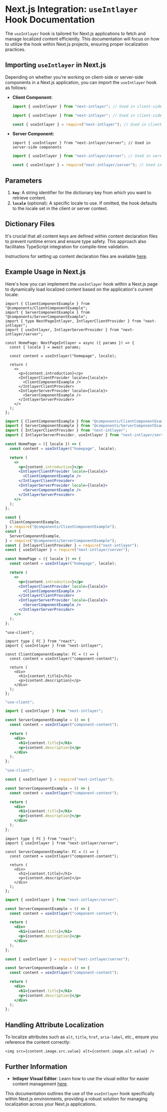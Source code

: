 # Next.js Integration: `useIntlayer` Hook Documentation

The `useIntlayer` hook is tailored for Next.js applications to fetch and manage localized content efficiently. This documentation will focus on how to utilize the hook within Next.js projects, ensuring proper localization practices.

## Importing `useIntlayer` in Next.js

Depending on whether you're working on client-side or server-side components in a Next.js application, you can import the `useIntlayer` hook as follows:

- **Client Component:**

  ```typescript codeFormat="typescript"
  import { useIntlayer } from "next-intlayer"; // Used in client-side components
  ```

  ```javascript codeFormat="esm"
  import { useIntlayer } from "next-intlayer"; // Used in client-side components
  ```

  ```javascript codeFormat="commonjs"
  const { useIntlayer } = require("next-intlayer"); // Used in client-side components
  ```

- **Server Component:**

  ```tsx codeFormat="typescript"
  import { useIntlayer } from "next-intlayer/server"; // Used in server-side components
  ```

  ```javascript codeFormat="esm"
  import { useIntlayer } from "next-intlayer/server"; // Used in server-side components
  ```

  ```javascript codeFormat="commonjs"
  const { useIntlayer } = require("next-intlayer/server"); // Used in server-side components
  ```

## Parameters

1. **`key`**: A string identifier for the dictionary key from which you want to retrieve content.
2. **`locale`** (optional): A specific locale to use. If omitted, the hook defaults to the locale set in the client or server context.

## Dictionary Files

It's crucial that all content keys are defined within content declaration files to prevent runtime errors and ensure type safety. This approach also facilitates TypeScript integration for compile-time validation.

Instructions for setting up content declaration files are available [here](https://github.com/aymericzip/intlayer/blob/main/docs/en-GB/dictionary/get_started.md).

## Example Usage in Next.js

Here's how you can implement the `useIntlayer` hook within a Next.js page to dynamically load localized content based on the application's current locale:

```tsx fileName="src/pages/[locale]/index.tsx" codeFormat="typescript"
import { ClientComponentExample } from "@components/ClientComponentExample";
import { ServerComponentExample } from "@components/ServerComponentExample";
import { type NextPageIntlayer, IntlayerClientProvider } from "next-intlayer";
import { useIntlayer, IntlayerServerProvider } from "next-intlayer/server";

const HomePage: NextPageIntlayer = async ({ params }) => {
  const { locale } = await params;

  const content = useIntlayer("homepage", locale);

  return (
    <>
      <p>{content.introduction}</p>
      <IntlayerClientProvider locale={locale}>
        <ClientComponentExample />
      </IntlayerClientProvider>
      <IntlayerServerProvider locale={locale}>
        <ServerComponentExample />
      </IntlayerServerProvider>
    </>
  );
};
```

```jsx fileName="src/pages/[locale]/index.csx" codeFormat="esm"
import { ClientComponentExample } from "@components/ClientComponentExample";
import { ServerComponentExample } from "@components/ServerComponentExample";
import { IntlayerClientProvider } from "next-intlayer";
import { IntlayerServerProvider, useIntlayer } from "next-intlayer/server";

const HomePage = ({ locale }) => {
  const content = useIntlayer("homepage", locale);

  return (
    <>
      <p>{content.introduction}</p>
      <IntlayerClientProvider locale={locale}>
        <ClientComponentExample />
      </IntlayerClientProvider>
      <IntlayerServerProvider locale={locale}>
        <ServerComponentExample />
      </IntlayerServerProvider>
    </>
  );
};
```

```jsx fileName="src/components/ClientComponentExample.csx" codeFormat="commonjs"
const {
  ClientComponentExample,
} = require("@components/ClientComponentExample");
const {
  ServerComponentExample,
} = require("@components/ServerComponentExample");
const { IntlayerClientProvider } = require("next-intlayer");
const { useIntlayer } = require("next-intlayer/server");

const HomePage = ({ locale }) => {
  const content = useIntlayer("homepage", locale);

  return (
    <>
      <p>{content.introduction}</p>
      <IntlayerClientProvider locale={locale}>
        <ClientComponentExample />
      </IntlayerClientProvider>
      <IntlayerServerProvider locale={locale}>
        <ServerComponentExample />
      </IntlayerServerProvider>
    </>
  );
};
```

```tsx fileName="src/components/ClientComponentExample.tsx" codeFormat="typescript"
"use-client";

import type { FC } from "react";
import { useIntlayer } from "next-intlayer";

const ClientComponentExample: FC = () => {
  const content = useIntlayer("component-content");

  return (
    <div>
      <h1>{content.title}</h1>
      <p>{content.description}</p>
    </div>
  );
};
```

```jsx fileName="src/components/ClientComponentExample.msx" codeFormat="esm"
"use-client";

import { useIntlayer } from "next-intlayer";

const ServerComponentExample = () => {
  const content = useIntlayer("component-content");

  return (
    <div>
      <h1>{content.title}</h1>
      <p>{content.description}</p>
    </div>
  );
};
```

```jsx fileName="src/components/ClientComponentExample.csx" codeFormat="commonjs"
"use-client";

const { useIntlayer } = require("next-intlayer");

const ServerComponentExample = () => {
  const content = useIntlayer("component-content");

  return (
    <div>
      <h1>{content.title}</h1>
      <p>{content.description}</p>
    </div>
  );
};
```

```tsx fileName="src/components/ServerComponentExample.tsx" codeFormat="typescript"
import type { FC } from "react";
import { useIntlayer } from "next-intlayer/server";

const ServerComponentExample: FC = () => {
  const content = useIntlayer("component-content");

  return (
    <div>
      <h1>{content.title}</h1>
      <p>{content.description}</p>
    </div>
  );
};
```

```jsx fileName="src/components/ServerComponentExample.mjx" codeFormat="esm"
import { useIntlayer } from "next-intlayer/server";

const ServerComponentExample = () => {
  const content = useIntlayer("component-content");

  return (
    <div>
      <h1>{content.title}</h1>
      <p>{content.description}</p>
    </div>
  );
};
```

```jsx fileName="src/components/ServerComponentExample.csx" codeFormat="commonjs"
const { useIntlayer } = require("next-intlayer/server");

const ServerComponentExample = () => {
  const content = useIntlayer("component-content");

  return (
    <div>
      <h1>{content.title}</h1>
      <p>{content.description}</p>
    </div>
  );
};
```

## Handling Attribute Localization

To localize attributes such as `alt`, `title`, `href`, `aria-label`, etc., ensure you reference the content correctly:

```tsx
<img src={content.image.src.value} alt={content.image.alt.value} />
```

## Further Information

- **Intlayer Visual Editor**: Learn how to use the visual editor for easier content management [here](https://github.com/aymericzip/intlayer/blob/main/docs/en-GB/intlayer_editor.md).

This documentation outlines the use of the `useIntlayer` hook specifically within Next.js environments, providing a robust solution for managing localization across your Next.js applications.
